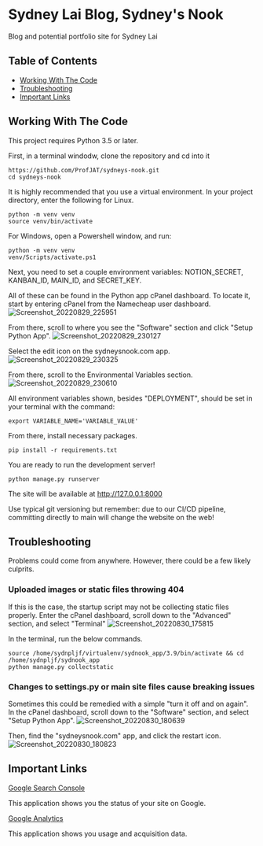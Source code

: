 # Sydney Lai Blog, Sydney's Nook
Blog and potential portfolio site for Sydney Lai

## Table of Contents

 - [Working With The Code](#Working-with-the-code)
 - [Troubleshooting](#Troubleshooting)
 - [Important Links](#Important-links)

## Working With The Code

This project requires Python 3.5 or later.

First, in a terminal windodw, clone the repository and cd into it
```
https://github.com/ProfJAT/sydneys-nook.git
cd sydneys-nook
```

It is highly recommended that you use a virtual environment. In your project directory, enter the following for Linux.
```
python -m venv venv
source venv/bin/activate
```

For Windows, open a Powershell window, and run:
```
python -m venv venv
venv/Scripts/activate.ps1
```

Next, you need to set a couple environment variables: NOTION_SECRET, KANBAN_ID, MAIN_ID, and SECRET_KEY.

All of these can be found in the Python app cPanel dashboard. To locate it, start by entering cPanel from the Namecheap user dashboard.
![Screenshot_20220829_225951](https://user-images.githubusercontent.com/46096425/187361222-416e3b57-1934-4023-9997-c325ad117501.png)

From there, scroll to where you see the "Software" section and click "Setup Python App".
![Screenshot_20220829_230127](https://user-images.githubusercontent.com/46096425/187361436-ce579408-6f58-4136-8b5f-87a138cc57d1.png)

Select the edit icon on the sydneysnook.com app.
![Screenshot_20220829_230325](https://user-images.githubusercontent.com/46096425/187361594-67b8a474-1b49-4a83-a21d-2c98a82754de.png)

From there, scroll to the Environmental Variables section.
![Screenshot_20220829_230610](https://user-images.githubusercontent.com/46096425/187361980-20be9fa2-60b5-4c5a-ba50-a7d44f0ef7d5.png)

All environment variables shown, besides "DEPLOYMENT", should be set in your terminal with the command:
```
export VARIABLE_NAME='VARIABLE_VALUE'
```

From there, install necessary packages.
```
pip install -r requirements.txt
```

You are ready to run the development server!
```
python manage.py runserver
```

The site will be available at http://127.0.0.1:8000

Use typical git versioning but remember: due to our CI/CD pipeline, committing directly to main will change the website on the web!

## Troubleshooting

Problems could come from anywhere. However, there could be a few likely culprits.

### Uploaded images or static files throwing 404

If this is the case, the startup script may not be collecting static files properly.  Enter the cPanel dashboard, scroll down to the "Advanced" section, and select "Terminal"
![Screenshot_20220830_175815](https://user-images.githubusercontent.com/46096425/187569804-fbdc23b7-624c-427f-9ae4-dc5cbdc3d1c4.png)

In the terminal, run the below commands.
```
source /home/sydnpljf/virtualenv/sydnook_app/3.9/bin/activate && cd /home/sydnpljf/sydnook_app
python manage.py collectstatic
```

### Changes to settings.py or main site files cause breaking issues

Sometimes this could be remedied with a simple "turn it off and on again".  In the cPanel dashboard, scroll down to the "Software" section, and select "Setup Python App".
![Screenshot_20220830_180639](https://user-images.githubusercontent.com/46096425/187570562-4fb04279-3073-438f-893a-33ad3dc1d2cf.png)

Then, find the "sydneysnook.com" app, and click the restart icon.
![Screenshot_20220830_180823](https://user-images.githubusercontent.com/46096425/187570717-9f6dd37e-f431-49dc-9645-820a317ef4bb.png)

## Important Links

[Google Search Console](https://search.google.com/search-console)

This application shows you the status of your site on Google.

[Google Analytics](https://analytics.google.com)

This application shows you usage and acquisition data.
